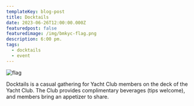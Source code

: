 ```yaml
---
templateKey: blog-post
title: Docktails
date: 2023-06-26T12:00:00.000Z
featuredpost: false
featuredimage: /img/bmkyc-flag.png
description: 6:00 pm.
tags:
  - docktails
  - event
---
```

![flag](/img/bmkyc-flag.png)

Docktails is a casual gathering for Yacht Club members on the deck of the Yacht Club.  The Club provides complimentary beverages (tips welcome), and members bring an appetizer to share.
